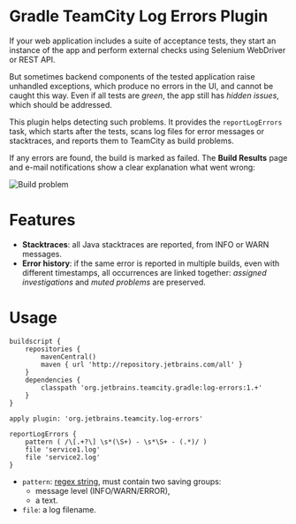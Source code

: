 # Gradle TeamCity Log Errors Plugin

If your web application includes a suite of acceptance tests, they start an instance of the app
and perform external checks using Selenium WebDriver or REST API.

But sometimes backend components of the tested application raise unhandled exceptions,
which produce no errors in the UI, and cannot be caught this way.
Even if all tests are *green*, the app still has *hidden issues*, which should be addressed.

This plugin helps detecting such problems. It provides the `reportLogErrors` task, which starts after the tests,
scans log files for error messages or stacktraces, and reports them to TeamCity as build problems.

If any errors are found, the build is marked as failed. The **Build Results** page and e-mail notifications show a clear explanation what went wrong:

![Build problem](http://i.imgur.com/nTx0QrB.png)

# Features

- **Stacktraces**: all Java stacktraces are reported, from INFO or WARN messages.
- **Error history**: if the same error is reported in multiple builds, even with different timestamps,
  all occurrences are linked together: *assigned investigations* and *muted problems* are preserved.

# Usage

```
buildscript {
    repositories {
        mavenCentral()
        maven { url 'http://repository.jetbrains.com/all' }
    }
    dependencies {
        classpath 'org.jetbrains.teamcity.gradle:log-errors:1.+'
    }
}

apply plugin: 'org.jetbrains.teamcity.log-errors'

reportLogErrors {
    pattern ( /\[.+?\] \s*(\S+) - \s*\S+ - (.*)/ )
    file 'service1.log'
    file 'service2.log'
}
```

- `pattern`: [regex string](https://docs.oracle.com/javase/8/docs/api/java/util/regex/Pattern.html), must contain two saving groups:
  - message level (INFO/WARN/ERROR),
  - a text.
- `file`: a log filename.
